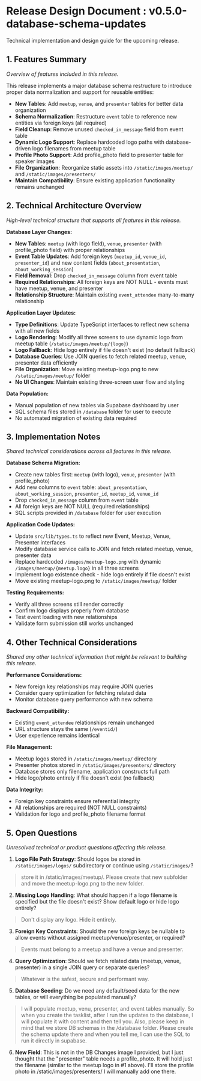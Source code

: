 # Release Design Document : v0.5.0-database-schema-updates
Technical implementation and design guide for the upcoming release.

## 1. Features Summary
_Overview of features included in this release._

This release implements a major database schema restructure to introduce proper data normalization and support for reusable entities:

- **New Tables**: Add `meetup`, `venue`, and `presenter` tables for better data organization
- **Schema Normalization**: Restructure `event` table to reference new entities via foreign keys (all required)
- **Field Cleanup**: Remove unused `checked_in_message` field from event table
- **Dynamic Logo Support**: Replace hardcoded logo paths with database-driven logo filenames from meetup table
- **Profile Photo Support**: Add profile_photo field to presenter table for speaker images
- **File Organization**: Reorganize static assets into `/static/images/meetup/` and `/static/images/presenters/`
- **Maintain Compatibility**: Ensure existing application functionality remains unchanged

## 2. Technical Architecture Overview
_High-level technical structure that supports all features in this release._

**Database Layer Changes:**
- **New Tables**: `meetup` (with logo field), `venue`, `presenter` (with profile_photo field) with proper relationships
- **Event Table Updates**: Add foreign keys (`meetup_id`, `venue_id`, `presenter_id`) and new content fields (`about_presentation`, `about_working_session`)
- **Field Removal**: Drop `checked_in_message` column from event table
- **Required Relationships**: All foreign keys are NOT NULL - events must have meetup, venue, and presenter
- **Relationship Structure**: Maintain existing `event_attendee` many-to-many relationship

**Application Layer Updates:**
- **Type Definitions**: Update TypeScript interfaces to reflect new schema with all new fields
- **Logo Rendering**: Modify all three screens to use dynamic logo from meetup table (`/static/images/meetup/{logo}`)
- **Logo Fallback**: Hide logo entirely if file doesn't exist (no default fallback)
- **Database Queries**: Use JOIN queries to fetch related meetup, venue, presenter data efficiently
- **File Organization**: Move existing meetup-logo.png to new `/static/images/meetup/` folder
- **No UI Changes**: Maintain existing three-screen user flow and styling

**Data Population:**
- Manual population of new tables via Supabase dashboard by user
- SQL schema files stored in `/database` folder for user to execute
- No automated migration of existing data required

## 3. Implementation Notes
_Shared technical considerations across all features in this release._

**Database Schema Migration:**
- Create new tables first: `meetup` (with logo), `venue`, `presenter` (with profile_photo)
- Add new columns to `event` table: `about_presentation`, `about_working_session`, `presenter_id`, `meetup_id`, `venue_id`
- Drop `checked_in_message` column from `event` table
- All foreign keys are NOT NULL (required relationships)
- SQL scripts provided in `/database` folder for user execution

**Application Code Updates:**
- Update `src/lib/types.ts` to reflect new Event, Meetup, Venue, Presenter interfaces
- Modify database service calls to JOIN and fetch related meetup, venue, presenter data
- Replace hardcoded `/images/meetup-logo.png` with dynamic `/images/meetup/{meetup.logo}` in all three screens
- Implement logo existence check - hide logo entirely if file doesn't exist
- Move existing meetup-logo.png to `/static/images/meetup/` folder

**Testing Requirements:**
- Verify all three screens still render correctly
- Confirm logo displays properly from database
- Test event loading with new relationships
- Validate form submission still works unchanged

## 4. Other Technical Considerations
_Shared any other technical information that might be relevant to building this release._

**Performance Considerations:**
- New foreign key relationships may require JOIN queries
- Consider query optimization for fetching related data
- Monitor database query performance with new schema

**Backward Compatibility:**
- Existing `event_attendee` relationships remain unchanged
- URL structure stays the same (`/eventid/`)
- User experience remains identical

**File Management:**
- Meetup logos stored in `/static/images/meetup/` directory
- Presenter photos stored in `/static/images/presenters/` directory  
- Database stores only filename, application constructs full path
- Hide logo/photo entirely if file doesn't exist (no fallback)

**Data Integrity:**
- Foreign key constraints ensure referential integrity
- All relationships are required (NOT NULL constraints)
- Validation for logo and profile_photo filename format

## 5. Open Questions
_Unresolved technical or product questions affecting this release._

1. **Logo File Path Strategy**: Should logos be stored in `/static/images/logos/` subdirectory or continue using `/static/images/`?
> store it in /static/images/meetup/.   Please create that new subfolder and move the meetup-logo.png to the new folder.

2. **Missing Logo Handling**: What should happen if a logo filename is specified but the file doesn't exist? Show default logo or hide logo entirely?
> Don't display any logo.  Hide it entirely.

3. **Foreign Key Constraints**: Should the new foreign keys be nullable to allow events without assigned meetup/venue/presenter, or required?
> Events must belong to a meetup and have a venue and presenter.

4. **Query Optimization**: Should we fetch related data (meetup, venue, presenter) in a single JOIN query or separate queries?
> Whatever is the safest, secure and performant way.

5. **Database Seeding**: Do we need any default/seed data for the new tables, or will everything be populated manually?
> I will populate meetup, venu, presenter, and event tables manually.  So when you create the tasklist, after I run the updates to the database, I will populate it with content and then tell  you.
> Also, please keep in mind that we store DB schemas in the /database folder.   Please create the schema update there and when you tell me, I can use the SQL to run it directly in supabase.

6. **New Field**: This is not in the DB Changes image I provided, but I just thought that the "presenter" table needs a profile_photo.  It will hold just the filename (similar to the meetup logo in #1 above).  I'll store the profile photo in /static/images/presenters/  I will manually add one there.